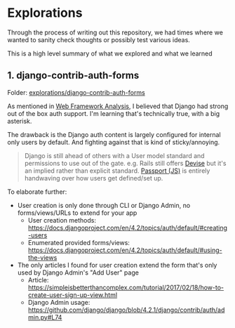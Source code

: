 # Explorations
Through the process of writing out this repository, we had times where we wanted to sanity check thoughts or possibly test various ideas.

This is a high level summary of what we explored and what we learned

## 1. django-contrib-auth-forms
Folder: [explorations/django-contrib-auth-forms](../explorations/django-contrib-auth-forms)

As mentioned in [Web Framework Analysis](web-framework.md), I believed that Django had strong out of the box auth support. I'm learning that's technically true, with a big asterisk.

The drawback is the Django auth content is largely configured for internal only users by default. And fighting against that is kind of sticky/annoying.

> Django is still ahead of others with a User model standard and permissions to use out of the gate. e.g. Rails still offers [Devise][] but it's an implied rather than explicit standard. [Passport (JS)][] is entirely handwaving over how users get defined/set up.

[Devise]: https://www.digitalocean.com/community/tutorials/how-to-set-up-user-authentication-with-devise-in-a-rails-7-application#step-4-creating-the-user-model-with-devise
[Passport (JS)]: https://www.passportjs.org/howtos/password/

<!-- TODO: Update web-framework to give more points to other repos due to best option prob being a third party library in all cases -->

To elaborate further:

- User creation is only done through CLI or Django Admin, no forms/views/URLs to extend for your app
    - User creation methods: https://docs.djangoproject.com/en/4.2/topics/auth/default/#creating-users
    - Enumerated provided forms/views: https://docs.djangoproject.com/en/4.2/topics/auth/default/#using-the-views
- The only articles I found for user creation extend the form that's only used by Django Admin's "Add User" page
    - Article: https://simpleisbetterthancomplex.com/tutorial/2017/02/18/how-to-create-user-sign-up-view.html
    - Django Admin usage: https://github.com/django/django/blob/4.2.1/django/contrib/auth/admin.py#L74
